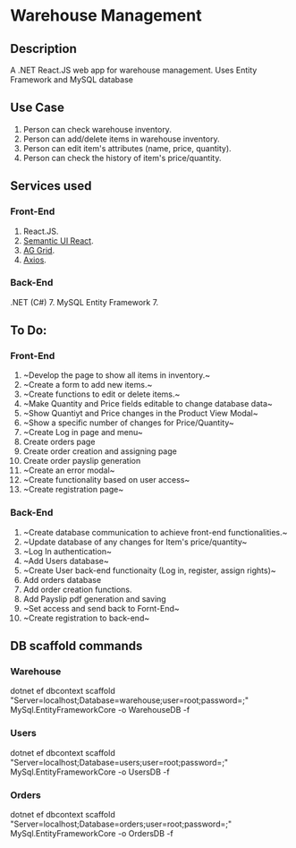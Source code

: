# Warehouse Management

## Description
A .NET React.JS web app for warehouse management. Uses Entity Framework and MySQL database

## Use Case
1. Person can check warehouse inventory.
2. Person can add/delete items in warehouse inventory.
3. Person can edit item's attributes (name, price, quantity).
4. Person can check the history of item's price/quantity.

## Services used
### Front-End
1. React.JS.
2. [Semantic UI React](https://react.semantic-ui.com/).
3. [AG Grid](https://www.ag-grid.com/react-data-grid/getting-started/).
4. [Axios](https://www.npmjs.com/package/react-axios).
### Back-End
.NET (C#) 7.
MySQL Entity Framework 7.

## To Do:
### Front-End
1. ~Develop the page to show all items in inventory.~
2. ~Create a form to add new items.~
3. ~Create functions to edit or delete items.~
4. ~Make Quantity and Price fields editable to change database data~
5. ~Show Quantiyt and Price changes in the Product View Modal~
6. ~Show a specific number of changes for Price/Quantity~
7. ~Create Log in page and menu~
8. Create orders page
9. Create order creation and assigning page
10. Create order payslip generation
11. ~Create an error modal~
12. ~Create functionality based on user access~
13. ~Create registration page~
### Back-End
1. ~Create database communication to achieve front-end functionalities.~
2. ~Update database of any changes for Item's price/quantity~
3. ~Log In authentication~
4. ~Add Users database~
5. ~Create User back-end functionaity (Log in, register, assign rights)~
6. Add orders database
7. Add order creation functions.
8. Add Payslip pdf generation and saving
9. ~Set access and send back to Fornt-End~
10. ~Create registration to back-end~

## DB scaffold commands
### Warehouse
dotnet ef dbcontext scaffold "Server=localhost;Database=warehouse;user=root;password=;" MySql.EntityFrameworkCore -o WarehouseDB -f
### Users
dotnet ef dbcontext scaffold "Server=localhost;Database=users;user=root;password=;" MySql.EntityFrameworkCore -o UsersDB -f
### Orders
dotnet ef dbcontext scaffold "Server=localhost;Database=orders;user=root;password=;" MySql.EntityFrameworkCore -o OrdersDB -f